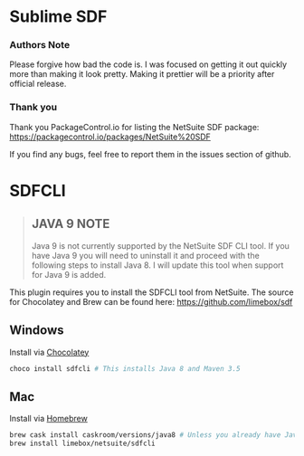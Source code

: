 # Sublime SDF

### Authors Note
Please forgive how bad the code is. I was focused on getting it out quickly more than making it look pretty. Making it prettier will be a priority after official release.

### Thank you
Thank you PackageControl.io for listing the NetSuite SDF package:
https://packagecontrol.io/packages/NetSuite%20SDF

If you find any bugs, feel free to report them in the issues section of github.

# SDFCLI

> ## JAVA 9 NOTE
>
> Java 9 is not currently supported by the NetSuite SDF CLI tool. If you have Java 9 you will need to uninstall it and proceed with the following steps to install Java 8. I will update this tool when support for Java 9 is added.

This plugin requires you to install the SDFCLI tool from NetSuite.
The source for Chocolatey and Brew can be found here: https://github.com/limebox/sdf

## Windows
Install via [Chocolatey](https://chocolatey.org)
```bash
choco install sdfcli # This installs Java 8 and Maven 3.5
```

## Mac
Install via [Homebrew](https://brew.sh)
```bash
brew cask install caskroom/versions/java8 # Unless you already have Java 8 installed.
brew install limebox/netsuite/sdfcli
```
